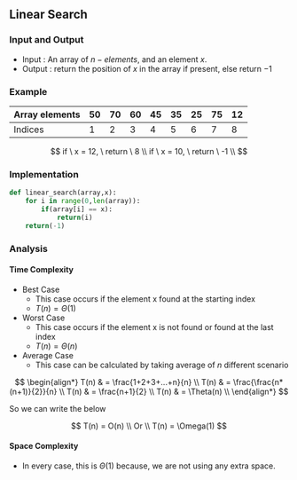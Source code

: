 ## Linear Search

### Input and Output
- Input : An array of $n-elements$, and an element $x$.
- Output : return the position of $x$ in the array if present, else return $-1$

### Example

| Array elements | 50 | 70 | 60 | 45 | 35 | 25 | 75 | 12 |
| -------------- | -- | -- | -- | -- | -- | -- | -- | -- |
| Indices        | 1  | 2  | 3  | 4  | 5  | 6  | 7  | 8  |

$$
if \ x = 12, \ return \ 8 \\ 
if \ x = 10, \ return \ -1 \\
$$

### Implementation

```python
def linear_search(array,x):
    for i in range(0,len(array)):
        if(array[i] == x):
            return(i)
    return(-1)
```

### Analysis

#### Time Complexity

- Best Case
    - This case occurs if the element x found at the starting index
    - $T(n) = \Theta(1)$
- Worst Case
    - This case occurs if the element x is not found or found at the last index
    - $T(n) = \Theta(n)$
- Average Case
    - This case can be calculated by taking average of $n$ different scenario

$$
\begin{align*}
T(n) & = \frac{1+2+3+...+n}{n} \\
T(n) & = \frac{\frac{n*(n+1)}{2}}{n} \\
T(n) & = \frac{n+1}{2} \\
T(n) & = \Theta(n) \\
\end{align*}
$$

So we can write the below

$$
T(n) = O(n) \\
Or \\
T(n) = \Omega(1)
$$

#### Space Complexity
- In every case, this is $\Theta(1)$ because, we are not using any extra space.